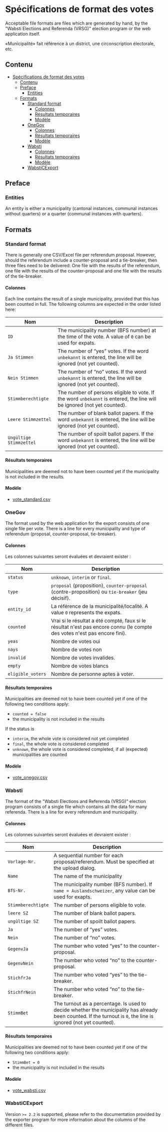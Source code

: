 # Spécifications de format des votes

Acceptable file formats are files which are generated by hand, by the "Wabsti Elections and Referenda (VRSG)" election program or the web application itself.

«Municipalité» fait référence à un district, une circonscription électorale, etc.

## Contenu

<!-- TOC START min:1 max:4 link:true update:true -->
- [Spécifications de format des votes](#spcifications-de-format-des-votes)
  - [Contenu](#contenu)
  - [Preface](#preface)
    - [Entities](#entities)
  - [Formats](#formats)
    - [Standard format](#standard-format)
      - [Colonnes](#colonnes)
      - [Résultats temporaires](#rsultats-temporaires)
      - [Modèle](#modle)
    - [OneGov](#onegov)
      - [Colonnes](#colonnes-1)
      - [Résultats temporaires](#rsultats-temporaires-1)
      - [Modèle](#modle-1)
    - [Wabsti](#wabsti)
      - [Colonnes](#colonnes-2)
      - [Résultats temporaires](#rsultats-temporaires-2)
      - [Modèle](#modle-2)
    - [WabstiCExport](#wabsticexport)

<!-- TOC END -->


## Preface

### Entities

An entity is either a municipality (cantonal instances, communal instances without quarters) or a quarter (communal instances with quarters).

## Formats

### Standard format

There is generally one CSV/Excel file per referendum proposal. However, should the referendum include a counter-proposal and a tie-breaker, then three files need to be delivered: One file with the results of the referendum, one file with the results of the counter-proposal and one file with the results of the tie-breaker.

#### Colonnes

Each line contains the result of a single municipality, provided that this has been counted in full. The following columns are expected in the order listed here:

Nom|Description
---|---
`ID`|The municipality number (BFS number) at the time of the vote. A value of `0` can be used for expats.
`Ja Stimmen`|The number of “yes” votes. If the word `unbekannt` is entered, the line will be ignored (not yet counted).
`Nein Stimmen`|The number of “no” votes. If the word `unbekannt` is entered, the line will be ignored (not yet counted).
`Stimmberechtigte`|The number of persons eligible to vote. If the word `unbekannt` is entered, the line will be ignored (not yet counted).
`Leere Stimmzettel`|The number of blank ballot papers. If the word `unbekannt` is entered, the line will be ignored (not yet counted).
`Ungültige Stimmzettel`|The number of spoilt ballot papers. If the word `unbekannt` is entered, the line will be ignored (not yet counted).

#### Résultats temporaires

Municipalities are deemed not to have been counted yet if the municipality is not included in the results.

#### Modèle

- [vote_standard.csv](https://raw.githubusercontent.com/OneGov/onegov.election_day/master/docs/templates/vote_standard.csv)


### OneGov

The format used by the web application for the export consists of one single file per vote. There is a line for every municipality and type of referendum (proposal, counter-proposal, tie-breaker).

#### Colonnes

Les colonnes suivantes seront évaluées et devraient exister :

Nom|Description
---|---
`status`|`unknown`, `interim` or `final`.
`type`|`proposal` (proposition), `counter-proposal` (contre-proposition) ou `tie-breaker` (jeu décisif).
`entity_id`|La référence de la municipalité/localité. A value `0` represents the expats.
`counted`|Vrai si le résultat a été compté, faux si le résultat n'est pas encore connu (le compte des votes n'est pas encore fini).
`yeas`|Nombre de votes oui
`nays`|Nombre de votes non
`invalid`|Nombre de votes invalides.
`empty`|Nombre de votes blancs
`eligible_voters`|Nombre de personne aptes à voter.


#### Résultats temporaires

Municipalities are deemed not to have been counted yet if one of the following two conditions apply:
- `counted = false`
- the municipality is not included in the results

If the status is
- `interim`, the whole vote is considered not yet completed
- `final`, the whole vote is considered completed
- `unknown`, the whole vote is considered completed, if all (expected) municipalities are counted

#### Modèle

- [vote_onegov.csv](https://raw.githubusercontent.com/OneGov/onegov.election_day/master/docs/templates/vote_onegov.csv)


### Wabsti

The format of the "Wabsti Elections and Referenda (VRSG)" election program consists of a single file which contains all the data for many referenda. There is a line for every referendum and municipality.

#### Colonnes

Les colonnes suivantes seront évaluées et devraient exister :

Nom|Description
---|---
`Vorlage-Nr.`|A sequential number for each proposal/referendum. Must be specified at the upload dialog.
`Name`|The name of the municipality
`BfS-Nr.`|The municipality number (BFS number). If `name = Auslandschweizer`, any value can be used for exapts.
`Stimmberechtigte`|The number of persons eligible to vote.
`leere SZ`|The number of blank ballot papers.
`ungültige SZ`|The number of spoilt ballot papers.
`Ja`|The number of “yes” votes.
`Nein`|The number of “no” votes.
`GegenvJa`|The number who voted “yes” to the counter-proposal.
`GegenvNein`|The number who voted “no” to the counter-proposal.
`StichfrJa`|The number who voted “yes” to the tie-breaker.
`StichfrNein`|The number who voted “no” to the tie-breaker.
`StimmBet`|The turnout as a percentage. Is used to decide whether the municipality has already been counted. If the turnout is `0`, the line is ignored (not yet counted).

#### Résultats temporaires

Municipalities are deemed not to have been counted yet if one of the following two conditions apply:
- `StimmBet = 0`
- the municipality is not included in the results

#### Modèle

- [vote_wabsti.csv](https://raw.githubusercontent.com/OneGov/onegov.election_day/master/docs/templates/vote_wabsti.csv)


### WabstiCExport

Version `>= 2.2` is supported, please refer to the documentation provided by the exporter program for more information about the columns of the different files.
